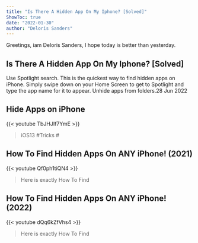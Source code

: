 ```yaml
---
title: "Is There A Hidden App On My Iphone? [Solved]"
ShowToc: true 
date: "2022-01-30"
author: "Deloris Sanders" 
---
```


Greetings, iam Deloris Sanders, I hope today is better than yesterday.
## Is There A Hidden App On My Iphone? [Solved]
Use Spotlight search. This is the quickest way to find hidden apps on iPhone. Simply swipe down on your Home Screen to get to Spotlight and type the app name for it to appear. Unhide apps from folders.28 Jun 2022

## Hide Apps on iPhone
{{< youtube TbJHJIf7YmE >}}
>iOS13 #Tricks #

## How To Find Hidden Apps On ANY iPhone! (2021)
{{< youtube Qf0ph1tiQN4 >}}
>Here is exactly How To Find 

## How To Find Hidden Apps On ANY iPhone! (2022)
{{< youtube dQq6kZfVhs4 >}}
>Here is exactly How To Find 

